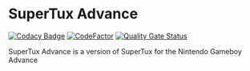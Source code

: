 SuperTux Advance
================

[![Codacy Badge](https://app.codacy.com/project/badge/Grade/0694455e22274394bdb1120f50e8b1f8)](https://app.codacy.com/gh/Jorenar/SuperTux-Advance/dashboard?utm_source=gh&utm_medium=referral&utm_content=&utm_campaign=Badge_grade)
[![CodeFactor](https://www.codefactor.io/repository/github/jorenar/supertux-advance/badge)](https://www.codefactor.io/repository/github/jorenar/supertux-advance)
[![Quality Gate Status](https://sonarcloud.io/api/project_badges/measure?project=Jorenar_SuperTux-Advance&metric=alert_status)](https://sonarcloud.io/summary/new_code?id=Jorenar_SuperTux-Advance)

SuperTux Advance is a version of SuperTux for the Nintendo Gameboy Advance
